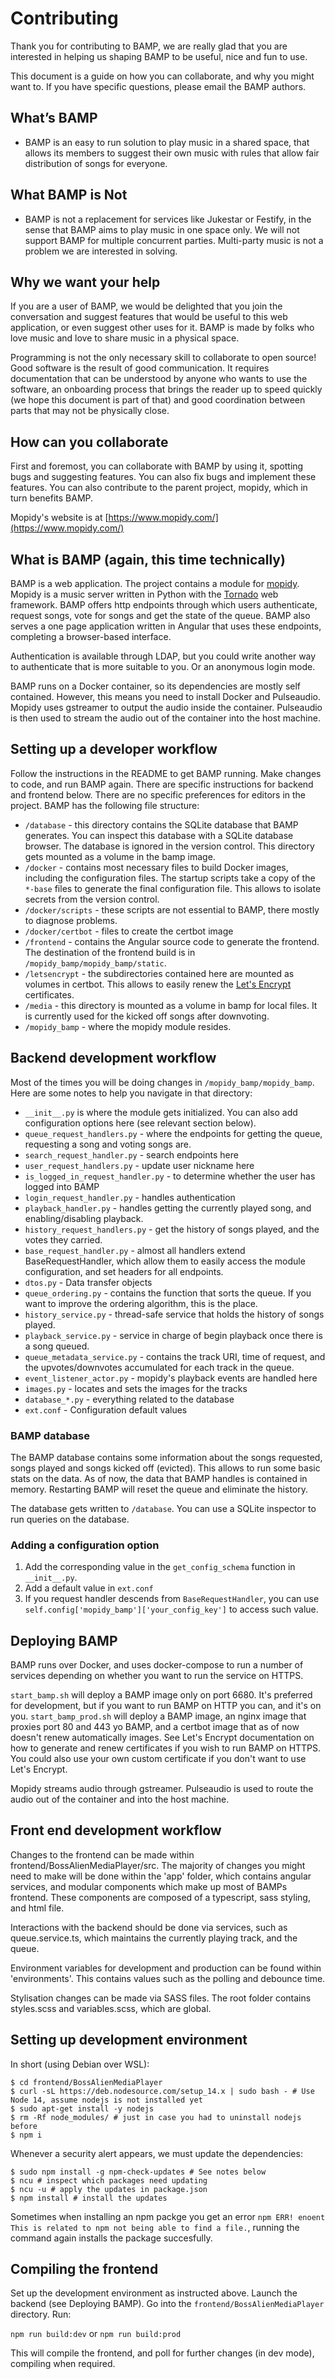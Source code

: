 Contributing
============

Thank you for contributing to BAMP, we are really glad that you are interested in helping us shaping BAMP to be useful, nice and fun to use.

This document is a guide on how you can collaborate, and why you might want to. If you have specific questions, please email the BAMP authors.

## What’s BAMP

- BAMP is an easy to run solution to play music in a shared space, that allows its members to suggest their own music with rules that allow fair distribution of songs for everyone.

## What BAMP is Not

- BAMP is not a replacement for services like Jukestar or Festify, in the sense that BAMP aims to play music in one space only. We will not support BAMP for multiple concurrent parties. Multi-party music is not a problem we are interested in solving.

## Why we want your help

If you are a user of BAMP, we would be delighted that you join the conversation and suggest features that would be useful to this web application, or even suggest other uses for it. BAMP is made by folks who love music and love to share music in a physical space.

Programming is not the only necessary skill to collaborate to open source! Good software is the result of good communication. It requires documentation that can be understood by anyone who wants to use the software, an onboarding process that brings the reader up to speed quickly (we hope this document is part of that) and good coordination between parts that may not be physically close.

## How can you collaborate

First and foremost, you can collaborate with BAMP by using it, spotting bugs and suggesting features. You can also fix bugs and implement these features. You can also contribute to the parent project, mopidy, which in turn benefits BAMP.

Mopidy's website is at [https://www.mopidy.com/](https://www.mopidy.com/)

## What is BAMP (again, this time technically)

BAMP is a web application. The project contains a module for [mopidy](https://www.mopidy.com/). Mopidy is a music server written in Python with the [Tornado](https://www.tornadoweb.org/) web framework. BAMP offers http endpoints through which users authenticate, request songs, vote for songs and get the state of the queue. BAMP also serves a one page application written in Angular that uses these endpoints, completing a browser-based interface.

Authentication is available through LDAP, but you could write another way to authenticate that is more suitable to you. Or an anonymous login mode.

BAMP runs on a Docker container, so its dependencies are mostly self contained. However, this means you need to install Docker and Pulseaudio. Mopidy uses gstreamer to output the audio inside the container. Pulseaudio is then used to stream the audio out of the container into the host machine.

## Setting up a developer workflow

Follow the instructions in the README to get BAMP running. Make changes to code, and run BAMP again. There are specific instructions for backend and frontend below. There are no specific preferences for editors in the project. BAMP has the following file structure:

- `/database` - this directory contains the SQLite database that BAMP generates. You can inspect this database with a SQLite database browser. The database is ignored in the version control. This directory gets mounted as a volume in the bamp image.
- `/docker` - contains most necessary files to build Docker images, including the configuration files. The startup scripts take a copy of the `*-base` files to generate the final configuration file. This allows to isolate secrets from the version control.
- `/docker/scripts` - these scripts are not essential to BAMP, there mostly to diagnose problems.
- `/docker/certbot` - files to create the certbot image
- `/frontend` - contains the Angular source code to generate the frontend. The destination of the frontend build is in `/mopidy_bamp/mopidy_bamp/static`.
- `/letsencrypt` - the subdirectories contained here are mounted as volumes in certbot. This allows to easily renew the [Let's Encrypt](https://letsencrypt.org/) certificates.
- `/media` - this directory is mounted as a volume in bamp for local files. It is currently used for the kicked off songs after downvoting.
- `/mopidy_bamp` - where the mopidy module resides.

## Backend development workflow

Most of the times you will be doing changes in `/mopidy_bamp/mopidy_bamp`. Here are some notes to help you navigate in that directory:

- `__init__.py` is where the module gets initialized. You can also add configuration options here (see relevant section below).
- `queue_request_handlers.py` - where the endpoints for getting the queue, requesting a song and voting songs are.
- `search_request_handler.py` - search endpoints here
- `user_request_handlers.py` - update user nickname here
- `is_logged_in_request_handler.py` - to determine whether the user has logged into BAMP
- `login_request_handler.py` - handles authentication
- `playback_handler.py` - handles getting the currently played song, and enabling/disabling playback.
- `history_request_handlers.py` - get the history of songs played, and the votes they carried.
- `base_request_handler.py` - almost all handlers extend BaseRequestHandler, which allow them to easily access the module configuration, and set headers for all endpoints.
- `dtos.py` - Data transfer objects
- `queue_ordering.py` - contains the function that sorts the queue. If you want to improve the ordering algorithm, this is the place.
- `history_service.py` - thread-safe service that holds the history of songs played.
- `playback_service.py` - service in charge of begin playback once there is a song queued.
- `queue_metadata_service.py` - contains the track URI, time of request, and the upvotes/downvotes accumulated for each track in the queue.
- `event_listener_actor.py` - mopidy's playback events are handled here
- `images.py` - locates and sets the images for the tracks
- `database_*.py` - everything related to the database
- `ext.conf` - Configuration default values

### BAMP database

The BAMP database contains some information about the songs requested, songs played and songs kicked off (evicted). This allows to run some basic stats on the data. As of now, the data that BAMP handles is contained in memory. Restarting BAMP will reset the queue and eliminate the history.

The database gets written to `/database`. You can use a SQLite inspector to run queries on the database.

### Adding a configuration option

1. Add the corresponding value in the `get_config_schema` function in `__init__.py`.
2. Add a default value in `ext.conf`
3. If you request handler descends from `BaseRequestHandler`, you can use `self.config['mopidy_bamp']['your_config_key']` to access such value.

## Deploying BAMP

BAMP runs over Docker, and uses docker-compose to run a number of services depending on whether you want to run the service on HTTPS.

`start_bamp.sh` will deploy a BAMP image only on port 6680. It's preferred for development, but if you want to run BAMP on HTTP you can, and it's on you.
`start_bamp_prod.sh` will deploy a BAMP image, an nginx image that proxies port 80 and 443 yo BAMP, and a certbot image that as of now doesn't renew automatically images. See Let's Encrypt documentation on how to generate and renew certificates if you wish to run BAMP on HTTPS. You could also use your own custom certificate if you don't want to use Let's Encrypt.

Mopidy streams audio through gstreamer. Pulseaudio is used to route the audio out of the container and into the host machine.

## Front end development workflow

Changes to the frontend can be made within frontend/BossAlienMediaPlayer/src. The majority of changes you might need to make will be done within the 'app' folder, which contains angular services, and modular components which make up most of BAMPs frontend. These components are composed of a typescript, sass styling, and html file. 

Interactions with the backend should be done via services, such as queue.service.ts, which maintains the currently playing track, and the queue. 

Environment variables for development and production can be found within 'environments'. This contains values such as the polling and debounce time.

Stylisation changes can be made via SASS files. The root folder contains styles.scss and variables.scss, which are global.  

## Setting up development environment

In short (using Debian over WSL):

```
$ cd frontend/BossAlienMediaPlayer
$ curl -sL https://deb.nodesource.com/setup_14.x | sudo bash - # Use Node 14, assume nodejs is not installed yet
$ sudo apt-get install -y nodejs
$ rm -Rf node_modules/ # just in case you had to uninstall nodejs before
$ npm i
```

Whenever a security alert appears, we must update the dependencies:

```
$ sudo npm install -g npm-check-updates # See notes below
$ ncu # inspect which packages need updating
$ ncu -u # apply the updates in package.json
$ npm install # install the updates
```

Sometimes when installing an npm packge you get an error `npm ERR! enoent This is related to npm not being able to find a file.`, running the command again installs the package succesfully.

## Compiling the frontend

Set up the development environment as instructed above. Launch the backend (see Deploying BAMP). Go into the `frontend/BossAlienMediaPlayer` directory. Run:

```npm run build:dev```
or
```npm run build:prod```

This will compile the frontend, and poll for further changes (in dev mode), compiling when required.
